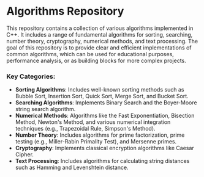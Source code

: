 # **Algorithms Repository**

This repository contains a collection of various algorithms implemented in C++. It includes a range of fundamental algorithms for sorting, searching, number theory, cryptography, numerical methods, and text processing. The goal of this repository is to provide clear and efficient implementations of common algorithms, which can be used for educational purposes, performance analysis, or as building blocks for more complex projects.

### **Key Categories:**
- **Sorting Algorithms**: Includes well-known sorting methods such as Bubble Sort, Insertion Sort, Quick Sort, Merge Sort, and Bucket Sort.
- **Searching Algorithms**: Implements Binary Search and the Boyer-Moore string search algorithm.
- **Numerical Methods**: Algorithms like the Fast Exponentiation, Bisection Method, Newton's Method, and various numerical integration techniques (e.g., Trapezoidal Rule, Simpson's Method).
- **Number Theory**: Includes algorithms for prime factorization, prime testing (e.g., Miller-Rabin Primality Test), and Mersenne primes.
- **Cryptography**: Implements classical encryption algorithms like Caesar Cipher.
- **Text Processing**: Includes algorithms for calculating string distances such as Hamming and Levenshtein distance.
